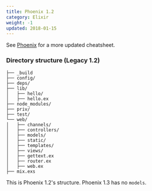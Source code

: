 ```yaml
---
title: Phoenix 1.2
category: Elixir
weight: -1
updated: 2018-01-15
---
```


See [Phoenix](./phoenix) for a more updated cheatsheet.

### Directory structure (Legacy 1.2)

```
├── _build
├── config/
├── deps/
├── lib/
│   ├── hello/
│   ├── hello.ex
├── node_modules/
├── priv/
├── test/
└── web/
│   ├── channels/
│   ├── controllers/
│   ├── models/
│   ├── static/
│   ├── templates/
│   ├── views/
│   ├── gettext.ex
│   ├── router.ex
│   ├── web.ex
├── mix.exs
```

This is Phoenix 1.2's structure. Phoenix 1.3 has no `models`.
